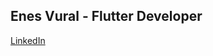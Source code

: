 ## Enes Vural - Flutter Developer

<div class="badge-base LI-profile-badge" data-locale="tr_TR" data-size="medium" data-theme="dark" data-type="HORIZONTAL" data-vanity="enes-vural" data-version="v1"><a class="badge-base__link LI-simple-link" href="https://tr.linkedin.com/in/enes-vural?trk=profile-badge">LinkedIn</a></div>
              
